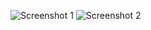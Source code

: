 ![Screenshot 1](https://user-images.githubusercontent.com/100128770/192694068-fc0d0bc4-7e37-4215-819e-35677e61411d.jpg)
![Screenshot 2](https://user-images.githubusercontent.com/100128770/192694086-ede723c9-8219-4b2f-96ac-9cf3b17d6f02.jpg)
